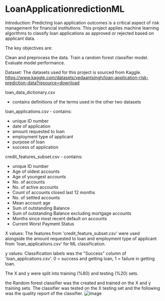 # LoanApplicationredictionML

Introduction:
Predicting loan application outcomes is a critical aspect of risk management for financial institutions. This project applies machine learning algorithms to classify loan applications as approved or rejected based on applicant data.

The key objectives are:

Clean and preprocess the data.
Train a random forest classifier model.
Evaluate model performance.

Dataset:
The datasets used for this project is sourced from Kaggle.
https://www.kaggle.com/datasets/vedaantsingh/loan-application-risk-prediction-data?resource=download

loan_data_dictionary.csv
- contains definitions of the terms used in the other two datasets

loan_applications.csv - contains:
- unique ID number
- date of application
- amount requested to loan
- employment type of applicant
- purpose of loan
- success of application

credit_features_subset.csv - contains:
- unique ID number
- Age of oldest accounts
- Age of youngest accounts
- No. of accounts
- No. of active accounts
- Count of accounts closed last 12 months
- No. of settled accounts
- Mean account age
- Sum of outstanding Balance
- Sum of outstanding Balance excluding mortgage accounts
- Months since most recent default on accounts
- Current Worst Payment Status

X values: The features from 'credit_feature_subset.csv' were used alongside the amount requested to loan and employment type of applicant from 'loan_applications.csv' for ML classification.

y values: Classification labels was the "Success" column of 'loan_applications.csv'. 0 = success and getting loan, 1 = failure in getting loan.

The X and y were split into training (%80) and testing (%20) sets.

the Random forest classifier was the created and trained on the X and y training sets.
The classifier was tested on the X testing set and the following was the quality report of the classifier.
![image](https://github.com/user-attachments/assets/6defd57e-3c2b-4a3a-8402-e217496d614f)
